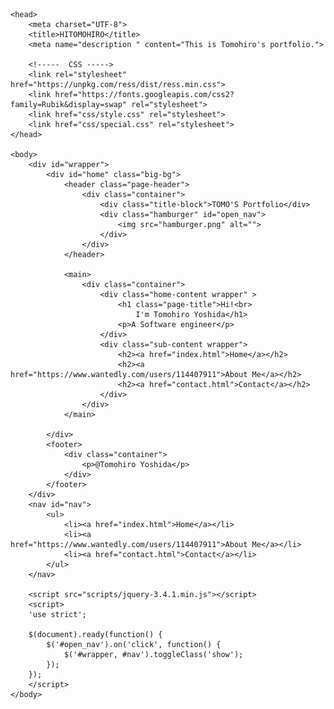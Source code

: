 <!DOCTYPE html>
<html lang="ja">


    <head>
        <meta charset="UTF-8">
        <title>HITOMOHIRO</title>
        <meta name="description " content="This is Tomohiro's portfolio.">

        <!-----  CSS ----->
        <link rel="stylesheet" href="https://unpkg.com/ress/dist/ress.min.css">
        <link href="https://fonts.googleapis.com/css2?family=Rubik&display=swap" rel="stylesheet">
        <link href="css/style.css" rel="stylesheet">
        <link href="css/special.css" rel="stylesheet">
    </head>

    <body>
        <div id="wrapper">
            <div id="home" class="big-bg">
                <header class="page-header">
                    <div class="container">
                        <div class="title-block">TOMO'S Portfolio</div>
                        <div class="hamburger" id="open_nav">
                            <img src="hamburger.png" alt="">
                        </div>
                    </div>
                </header>

                <main>
                    <div class="container">
                        <div class="home-content wrapper" >
                            <h1 class="page-title">Hi!<br>
                                I'm Tomohiro Yoshida</h1>
                            <p>A Software engineer</p>
                        </div>
                        <div class="sub-content wrapper">
                            <h2><a href="index.html">Home</a></h2>
                            <h2><a href="https://www.wantedly.com/users/114407911">About Me</a></h2>
                            <h2><a href="contact.html">Contact</a></h2>
                        </div>
                    </div>      
                </main>
        
            </div>      
            <footer>
                <div class="container">
                    <p>@Tomohiro Yoshida</p>
                </div>  
            </footer>
        </div>
        <nav id="nav">
            <ul>
                <li><a href="index.html">Home</a></li>
                <li><a href="https://www.wantedly.com/users/114407911">About Me</a></li>
                <li><a href="contact.html">Contact</a></li>
            </ul>
        </nav>    

        <script src="scripts/jquery-3.4.1.min.js"></script>
        <script>
        'use strict';

        $(document).ready(function() {
            $('#open_nav').on('click', function() {
                $('#wrapper, #nav').toggleClass('show');
            });
        });
        </script>
    </body>

</html>
